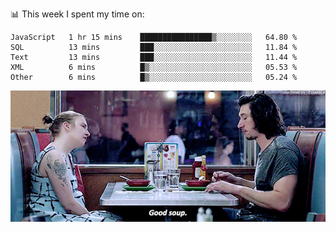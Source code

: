 📊 This week I spent my time on:
<!--START_SECTION:waka-->

```text
JavaScript   1 hr 15 mins    ████████████████▒░░░░░░░░   64.80 %
SQL          13 mins         ███░░░░░░░░░░░░░░░░░░░░░░   11.84 %
Text         13 mins         ███░░░░░░░░░░░░░░░░░░░░░░   11.44 %
XML          6 mins          █▒░░░░░░░░░░░░░░░░░░░░░░░   05.53 %
Other        6 mins          █▒░░░░░░░░░░░░░░░░░░░░░░░   05.24 %
```

<!--END_SECTION:waka-->


![](goodSoup.gif)
